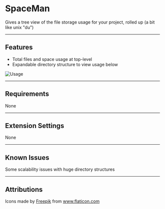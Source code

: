 # SpaceMan

Gives a tree view of the file storage usage for your project, rolled up (a bit like unix "du")

---

## Features

- Total files and space usage at top-level
- Expandable directory structure to view usage below

![Usage](https://media.giphy.com/media/TNrTdk69q86ewTiPc0/giphy.gif)

---

## Requirements

None

---

## Extension Settings

None

---

## Known Issues

Some scalability issues with huge directory structures

---

## Attributions

<div>Icons made by <a href="https://www.freepik.com" title="Freepik">Freepik</a> from <a href="https://www.flaticon.com/" title="Flaticon">www.flaticon.com</a></div>
